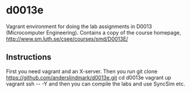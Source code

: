 # d0013e

Vagrant environment for doing the lab assignments in D0013 (Microcomputer Engineering). 
Contains a copy of the course homepage, http://www.sm.luth.se/csee/courses/smd/D0013E/

## Instructions
First you need vagrant and an X-server. Then you run
	git clone https://github.com/anderslindmark/d0013e.git
	cd d0013e
	vagrant up
	vagrant ssh -- -Y
and then you can compile the labs and use SyncSim etc.
